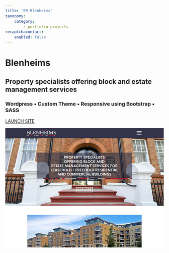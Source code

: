 ```yaml
---
title: '09 Blenheims'
taxonomy:
    category:
        - portfolio-projects
recaptchacontact:
    enabled: false
---
```


# Blenheims

## Property specialists offering block and estate management services 

### Wordpress • Custom Theme • Responsive using Bootstrap • SASS

[LAUNCH SITE](http://www.blenheims.co.uk)

![](800-blenheims.jpeg)